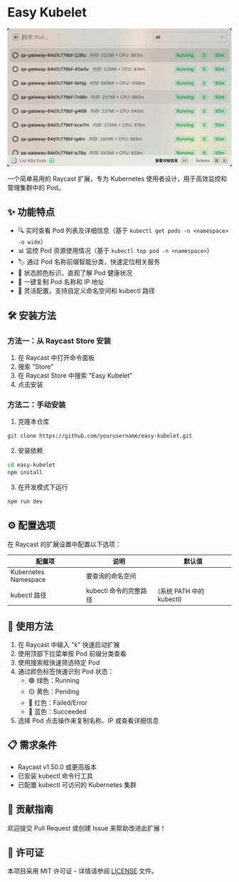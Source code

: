 # Easy Kubelet

<p align="center">
  <img src="./assets/image.png" width="800" alt="Easy Kubelet Screenshot" />
</p>

一个简单易用的 Raycast 扩展，专为 Kubernetes 使用者设计，用于高效监控和管理集群中的 Pod。

## ✨ 功能特点

- 🔍 实时查看 Pod 列表及详细信息（基于 `kubectl get pods -n <namespace> -o wide`）
- 📊 监控 Pod 资源使用情况（基于 `kubectl top pod -n <namespace>`）
- 🏷️ 通过 Pod 名称前缀智能分类，快速定位相关服务
- 🎨 状态颜色标识，直观了解 Pod 健康状况
- 📝 一键复制 Pod 名称和 IP 地址
- 🔧 灵活配置，支持自定义命名空间和 kubectl 路径

## 🛠️ 安装方法

### 方法一：从 Raycast Store 安装

1. 在 Raycast 中打开命令面板
2. 搜索 "Store"
3. 在 Raycast Store 中搜索 "Easy Kubelet"
4. 点击安装

### 方法二：手动安装

1. 克隆本仓库
```bash
git clone https://github.com/yourusername/easy-kubelet.git
```

2. 安装依赖
```bash
cd easy-kubelet
npm install
```

3. 在开发模式下运行
```bash
npm run dev
```

## ⚙️ 配置选项

在 Raycast 的扩展设置中配置以下选项：

| 配置项 | 说明 | 默认值 |
|-------|------|-------|
| Kubernetes Namespace | 要查询的命名空间 |  |
| kubectl 路径 | kubectl 命令的完整路径 | (系统 PATH 中的 kubectl) |

## 🚀 使用方法

1. 在 Raycast 中输入 "k" 快速启动扩展
2. 使用顶部下拉菜单按 Pod 前缀分类查看
3. 使用搜索框快速筛选特定 Pod
4. 通过颜色标签快速识别 Pod 状态：
   - 🟢 绿色：Running
   - 🟡 黄色：Pending
   - 🔴 红色：Failed/Error
   - 🔵 蓝色：Succeeded
5. 选择 Pod 点击操作来复制名称、IP 或查看详细信息

## 📋 需求条件

- Raycast v1.50.0 或更高版本
- 已安装 kubectl 命令行工具
- 已配置 kubectl 可访问的 Kubernetes 集群

## 🤝 贡献指南

欢迎提交 Pull Request 或创建 Issue 来帮助改进此扩展！

## 📄 许可证

本项目采用 MIT 许可证 - 详情请参阅 [LICENSE](LICENSE) 文件。